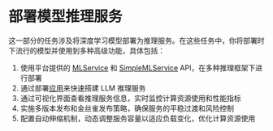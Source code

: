 # 部署模型推理服务

这一部分的任务涉及将深度学习模型部署为推理服务。在这些任务中，你将部署时下流行的模型并使用到多种高级功能，具体包括：

1. 使用平台提供的 <a target="_blank" rel="noopener noreferrer" href="https://t9k.github.io/user-manuals/latest/modules/deployment/mlservice.html">MLService</a> 和 <a target="_blank" rel="noopener noreferrer" href="https://t9k.github.io/user-manuals/latest/modules/deployment/simplemlservice.html">SimpleMLService</a> API，在多种推理框架下进行部署
1. 通过部署[应用](../../app/index.md)来快速搭建 LLM 推理服务
1. 通过可视化界面查看推理服务信息，实时监控计算资源使用和性能指标
1. 实施多版本发布和金丝雀发布策略，确保服务的平稳过渡和风险控制
1. 配置自动伸缩机制，动态调整服务容量以适应负载变化，优化计算资源使用
